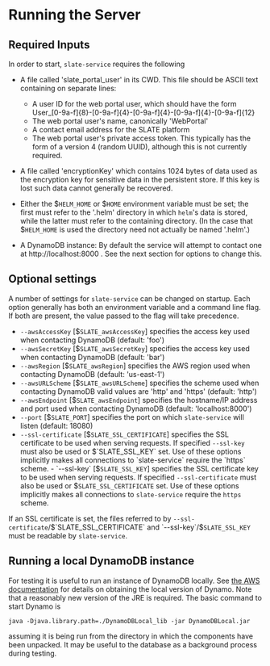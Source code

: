 # Running the Server

## Required Inputs

In order to start, `slate-service` requires the following

- A file called 'slate_portal_user' in its CWD. This file should be ASCII text containing on separate lines:
	- A user ID for the web portal user, which should have the form User_[0-9a-f]{8}-[0-9a-f]{4}-[0-9a-f]{4}-[0-9a-f]{4}-[0-9a-f]{12}
	- The web portal user's name, canonically 'WebPortal'
	- A contact email address for the SLATE platform
	- The web portal user's private access token. This typically has the form of a version 4 (random UUID), although this is not currently required. 
	
- A file called 'encryptionKey' which contains 1024 bytes of data used as the encryption key for sensitive data in the persistent store. If this key is lost such data cannot generally be recovered. 

- Either the $`HELM_HOME` or $`HOME` environment variable must be set; the first must refer to the '.helm' directory in which `helm`'s data is stored, while the latter must refer to the containing directory. (In the case that $`HELM_HOME` is used the directory need not actually be named '.helm'.)

- A DynamoDB instance: By default the service will attempt to contact one at http://localhost:8000 . See the next section for options to change this. 

## Optional settings

A number of settings for `slate-service` can be changed on startup. Each option generally has both an environment variable and a command line flag. If both are present, the value passed to the flag will take precedence. 

- `--awsAccessKey` [$`SLATE_awsAccessKey`] specifies the access key used when contacting DynamoDB (default: 'foo')
- `--awsSecretKey` [$`SLATE_awsSecretKey`] specifies the access key used when contacting DynamoDB (default: 'bar')
- `--awsRegion` [$`SLATE_awsRegion`] specifies the AWS region used when contacting DynamoDB (default: 'us-east-1')
- `--awsURLScheme` [$`SLATE_awsURLScheme`] specifies the scheme used when contacting DynamoDB valid values are 'http' and 'https' (default: 'http')
- `--awsEndpoint` [$`SLATE_awsEndpoint`] specifies the hostname/IP address and port used when contacting DynamoDB (default: 'localhost:8000')
- `--port` [$`SLATE_PORT`] specifies the port on which `slate-service` will listen (default: 18080)
- `--ssl-certificate` [$`SLATE_SSL_CERTIFICATE`] specifies the SSL certificate to be used when serving requests. If specified `--ssl-key` must also be used or $`SLATE_SSL_KEY` set. Use of these options implicitly makes all connections to `slate-service` require the `https` scheme. - `--ssl-key` [$`SLATE_SSL_KEY`] specifies the SSL certificate key to be used when serving requests. If specified `--ssl-certificate` must also be used or $`SLATE_SSL_CERTIFICATE` set. Use of these options implicitly makes all connections to `slate-service` require the `https` scheme. 

If an SSL certificate is set, the files referred to by `--ssl-certificate`/$`SLATE_SSL_CERTIFICATE` and `--ssl-key`/$`SLATE_SSL_KEY` must be readable by `slate-service`. 

## Running a local DynamoDB instance

For testing it is useful to run an instance of DynamoDB locally. See [the AWS documentation](https://docs.aws.amazon.com/amazondynamodb/latest/developerguide/DynamoDBLocal.html) for details on obtaining the local version of Dynamo. Note that a reasonably new version of the JRE is required. The basic command to start Dynamo is

	java -Djava.library.path=./DynamoDBLocal_lib -jar DynamoDBLocal.jar
	
assuming it is being run from the directory in which the components have been unpacked. It may be useful to the database as a background process during testing. 
